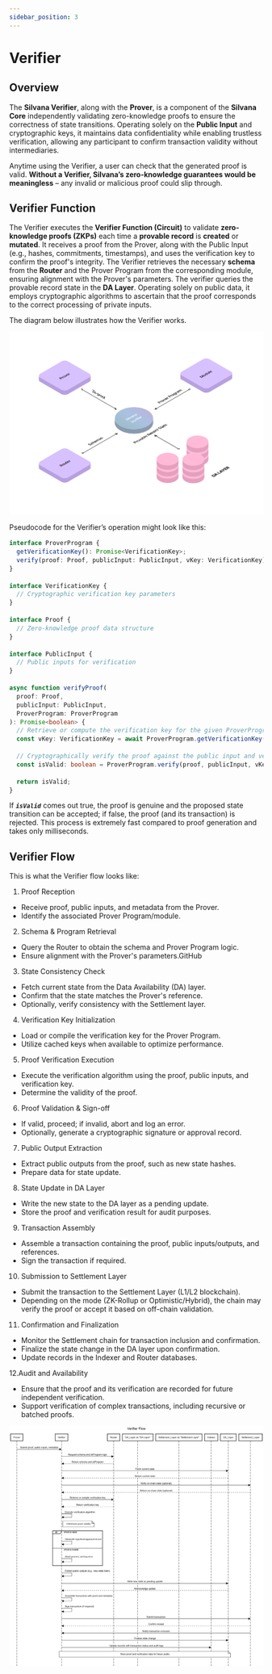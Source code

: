 ```yaml
---
sidebar_position: 3
---
```


# Verifier

## Overview

​The **Silvana Verifier**, along with the **Prover**, is a component of the **Silvana Core** independently validating zero-knowledge proofs to ensure the correctness of state transitions. Operating solely on the **Public Input** and cryptographic keys, it maintains data confidentiality while enabling trustless verification, allowing any participant to confirm transaction validity without intermediaries.​

Anytime using the Verifier, a user can check that the generated proof is valid. **Without a Verifier, Silvana’s zero-knowledge guarantees would be meaningless** – any invalid or malicious proof could slip through.

## Verifier Function

​The Verifier executes the **Verifier Function (Circuit)** to validate **zero-knowledge proofs (ZKPs)** each time a **provable record** is **created** or **mutated**. It receives a proof from the Prover, along with the Public Input (e.g., hashes, commitments, timestamps), and uses the verification key to confirm the proof's integrity. The Verifier retrieves the necessary **schema** from the **Router** and the Prover Program from the corresponding module, ensuring alignment with the Prover's parameters. The verifier queries the provable record state in the **DA Layer**. Operating solely on public data, it employs cryptographic algorithms to ascertain that the proof corresponds to the correct processing of private inputs.

The diagram below illustrates how the Verifier works.

![Verifier Circuit](../img/verifier-circuit.png)

Pseudocode for the Verifier’s operation might look like this:

```typescript
interface ProverProgram {
  getVerificationKey(): Promise<VerificationKey>;
  verify(proof: Proof, publicInput: PublicInput, vKey: VerificationKey): boolean;
}

interface VerificationKey {
  // Cryptographic verification key parameters
}

interface Proof {
  // Zero-knowledge proof data structure
}

interface PublicInput {
  // Public inputs for verification
}

async function verifyProof(
  proof: Proof,
  publicInput: PublicInput, 
  ProverProgram: ProverProgram
): Promise<boolean> {
  // Retrieve or compute the verification key for the given ProverProgram
  const vKey: VerificationKey = await ProverProgram.getVerificationKey();
  
  // Cryptographically verify the proof against the public input and verification key
  const isValid: boolean = ProverProgram.verify(proof, publicInput, vKey);
  
  return isValid;
}
```

If **_`isValid`_** comes out true, the proof is genuine and the proposed state transition can be accepted; if false, the proof (and its transaction) is rejected. This process is extremely fast compared to proof generation and takes only milliseconds.

## Verifier Flow

This is what the Verifier flow looks like:

1. Proof Reception

* Receive proof, public inputs, and metadata from the Prover.
* Identify the associated Prover Program/module.​

2. Schema & Program Retrieval
* Query the Router to obtain the schema and Prover Program logic.
* Ensure alignment with the Prover's parameters.​GitHub

3. State Consistency Check
* Fetch current state from the Data Availability (DA) layer.
* Confirm that the state matches the Prover's reference.
* Optionally, verify consistency with the Settlement layer.​

4. Verification Key Initialization
* Load or compile the verification key for the Prover Program.
* Utilize cached keys when available to optimize performance.​

5. Proof Verification Execution
* Execute the verification algorithm using the proof, public inputs, and verification key.
* Determine the validity of the proof.​

6. Proof Validation & Sign-off

* If valid, proceed; if invalid, abort and log an error.
* Optionally, generate a cryptographic signature or approval record.​

7. Public Output Extraction

* Extract public outputs from the proof, such as new state hashes.
* Prepare data for state update.​

8. State Update in DA Layer
* Write the new state to the DA layer as a pending update.
* Store the proof and verification result for audit purposes.​

9. Transaction Assembly
* Assemble a transaction containing the proof, public inputs/outputs, and references.
* Sign the transaction if required.​

10. Submission to Settlement Layer
* Submit the transaction to the Settlement Layer (L1/L2 blockchain).
* Depending on the mode (ZK-Rollup or Optimistic/Hybrid), the chain may verify the proof or accept it based on off-chain validation.

11. Confirmation and Finalization
* Monitor the Settlement chain for transaction inclusion and confirmation.
* Finalize the state change in the DA layer upon confirmation.
* Update records in the Indexer and Router databases.

12.Audit and Availability
* Ensure that the proof and its verification are recorded for future independent verification.
* Support verification of complex transactions, including recursive or batched proofs.

![Verifier Circuit](../img/verifier-flow.png)